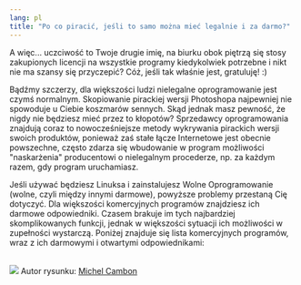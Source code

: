 ```yaml
---
lang: pl
title: "Po co piracić, jeśli to samo można mieć legalnie i za darmo?"
---
```


A więc... uczciwość to Twoje drugie imię, na biurku obok piętrzą się
stosy zakupionych licencji na wszystkie programy kiedykolwiek potrzebne
i nikt nie ma szansy się przyczepić? Cóż, jeśli tak właśnie jest,
gratuluję! :)

Bądźmy szczerzy, dla większości ludzi nielegalne oprogramowanie
jest czymś normalnym. Skopiowanie pirackiej wersji Photoshopa najpewniej
nie spowoduje u Ciebie koszmarów sennych. Skąd jednak masz pewność, że
nigdy nie będziesz mieć przez to kłopotów? Sprzedawcy oprogramowania
znajdują coraz to nowocześniejsze metody wykrywania pirackich wersji
swoich produktów, ponieważ zaś stałe łącze Internetowe jest obecnie
powszechne, często zdarza się wbudowanie w program możliwości
"naskarżenia" producentowi o nielegalnym procederze, np. za
każdym razem, gdy program uruchamiasz.

Jeśli używać będziesz Linuksa i zainstalujesz Wolne Oprogramowanie
(wolne, czyli między innymi darmowe), powyższe problemy przestaną Cię
dotyczyć. Dla większości komercyjnych programów znajdziesz ich darmowe
odpowiedniki. Czasem brakuje im tych najbardziej skomplikowanych funkcji,
jednak w większości sytuacji ich możliwości w zupełności wystarczą.
Poniżej znajduje się lista komercyjnych programów, wraz z ich darmowymi
i otwartymi odpowiednikami:

<?php

table_parser ("Tak", "Nie", "Program", "Darmowy odpowiednik", "Czy istnieje dla systemu Windows?");


<br /><br>

<img src="Images/warez.png" />

Autor rysunku: <a href="http://michel.cambon.free.fr/ampere/salle1bis.htm">Michel Cambon</a>




